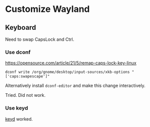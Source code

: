# Customize Wayland

## Keyboard

Need to swap CapsLock and Ctrl.

### Use dconf

https://opensource.com/article/21/5/remap-caps-lock-key-linux

```
dconf write /org/gnome/desktop/input-sources/xkb-options "['caps:swapescape']"
```

Alternatively install `dconf-editor` and make this change interactively.

Tried.  Did not work.

### Use keyd

[keyd](keyd.html) worked.
